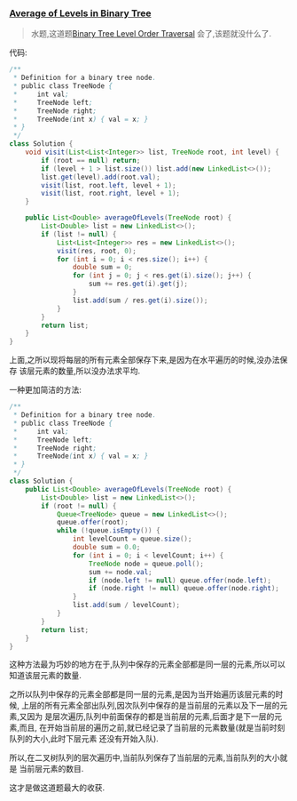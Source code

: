 ### [Average of Levels in Binary Tree](https://leetcode.com/problems/average-of-levels-in-binary-tree/description/)

> 水题,这道题[Binary Tree Level Order Traversal](https://leetcode.com/problems/binary-tree-level-order-traversal/description/)
会了,该题就没什么了.

代码:


```Java
/**
 * Definition for a binary tree node.
 * public class TreeNode {
 *     int val;
 *     TreeNode left;
 *     TreeNode right;
 *     TreeNode(int x) { val = x; }
 * }
 */
class Solution {
    void visit(List<List<Integer>> list, TreeNode root, int level) {
        if (root == null) return;
        if (level + 1 > list.size()) list.add(new LinkedList<>());
        list.get(level).add(root.val);
        visit(list, root.left, level + 1);
        visit(list, root.right, level + 1);
    }

    public List<Double> averageOfLevels(TreeNode root) {
        List<Double> list = new LinkedList<>();
        if (list != null) {
            List<List<Integer>> res = new LinkedList<>();
            visit(res, root, 0);
            for (int i = 0; i < res.size(); i++) {
                double sum = 0;
                for (int j = 0; j < res.get(i).size(); j++) {
                    sum += res.get(i).get(j);
                }
                list.add(sum / res.get(i).size());
            }
        }
        return list;
    }
}
```

上面,之所以现将每层的所有元素全部保存下来,是因为在水平遍历的时候,没办法保存
该层元素的数量,所以没办法求平均.

一种更加简洁的方法:

```Java
/**
 * Definition for a binary tree node.
 * public class TreeNode {
 *     int val;
 *     TreeNode left;
 *     TreeNode right;
 *     TreeNode(int x) { val = x; }
 * }
 */
class Solution {
    public List<Double> averageOfLevels(TreeNode root) {
        List<Double> list = new LinkedList<>();
        if (root != null) {
            Queue<TreeNode> queue = new LinkedList<>();
            queue.offer(root);
            while (!queue.isEmpty()) {
                int levelCount = queue.size();
                double sum = 0.0;
                for (int i = 0; i < levelCount; i++) {
                    TreeNode node = queue.poll();
                    sum += node.val;
                    if (node.left != null) queue.offer(node.left);
                    if (node.right != null) queue.offer(node.right);
                }
                list.add(sum / levelCount);
            }
        }
        return list;
    }
}
```

这种方法最为巧妙的地方在于,队列中保存的元素全部都是同一层的元素,所以可以
知道该层元素的数量.

之所以队列中保存的元素全部都是同一层的元素,是因为当开始遍历该层元素的时候,
上层的所有元素全部出队列,因次队列中保存的是当前层的元素以及下一层的元素,又因为
是层次遍历,队列中前面保存的都是当前层的元素,后面才是下一层的元素,而且,
在开始当前层的遍历之前,就已经记录了当前层的元素数量(就是当前时刻队列的大小,此时下层元素
还没有开始入队).

所以,在二叉树队列的层次遍历中,当前队列保存了当前层的元素,当前队列的大小就是
当前层元素的数目.

这才是做这道题最大的收获.